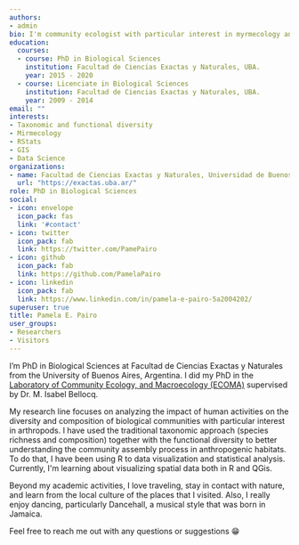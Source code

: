 ```yaml
---
authors:
- admin
bio: I'm community ecologist with particular interest in myrmecology and spatial data analysis.
education:
  courses:
  - course: PhD in Biological Sciences
    institution: Facultad de Ciencias Exactas y Naturales, UBA.
    year: 2015 - 2020
  - course: Licenciate in Biological Sciences
    institution: Facultad de Ciencias Exactas y Naturales, UBA.
    year: 2009 - 2014
email: ""
interests:
- Taxonomic and functional diversity
- Mirmecology
- RStats
- GIS
- Data Science
organizations:
- name: Facultad de Ciencias Exactas y Naturales, Universidad de Buenos Aires.
  url: "https://exactas.uba.ar/"
role: PhD in Biological Sciences
social:
- icon: envelope
  icon_pack: fas
  link: '#contact'
- icon: twitter
  icon_pack: fab
  link: https://twitter.com/PamePairo
- icon: github
  icon_pack: fab
  link: https://github.com/PamelaPairo
- icon: linkedin
  icon_pack: fab
  link: https://www.linkedin.com/in/pamela-e-pairo-5a2004202/
superuser: true
title: Pamela E. Pairo
user_groups:
- Researchers
- Visitors
---
```


I’m PhD in Biological Sciences at Facultad de Ciencias Exactas y Naturales from the University of Buenos Aires, Argentina. I did my PhD in the [Laboratory of Community Ecology, and Macroecology (ECOMA)][] supervised by Dr. M. Isabel Bellocq.

My research line focuses on analyzing the impact of human activities on the diversity and composition of biological communities with particular interest in arthropods. I have used the traditional taxonomic approach (species richness and composition) together with the functional diversity to better understanding the community assembly process in anthropogenic habitats. To do that, I have been using R to data visualization and statistical analysis. Currently, I'm learning about visualizing spatial data both in R and QGis.

Beyond my academic activities, I love traveling, stay in contact with nature, and learn from the local culture of the places that I visited. Also, I really enjoy dancing, particularly Dancehall, a musical style that was born in Jamaica. 

Feel free to reach me out with any questions or suggestions 😁

[Laboratory of Community Ecology, and Macroecology (ECOMA)]:http://www.ege.fcen.uba.ar/investigacion/ecologia-de-comunidades-y-macroecologia-ecoma/


